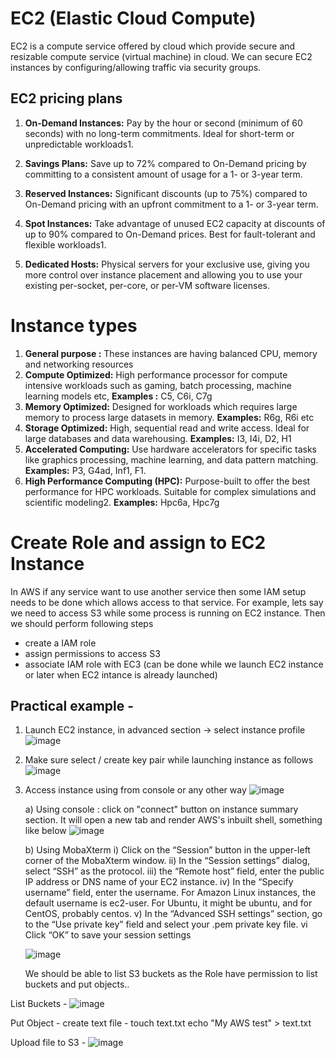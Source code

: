# EC2 (Elastic Cloud Compute)
EC2 is a compute service offered by cloud which provide secure and resizable compute service (virtual machine) in cloud. We can secure EC2 instances by configuring/allowing traffic via security groups. 

## EC2 pricing plans
1) **On-Demand Instances:** Pay by the hour or second (minimum of 60 seconds) with no long-term commitments. Ideal for short-term or unpredictable workloads1.

2) **Savings Plans:** Save up to 72% compared to On-Demand pricing by committing to a consistent amount of usage for a 1- or 3-year term.

3) **Reserved Instances:** Significant discounts (up to 75%) compared to On-Demand pricing with an upfront commitment to a 1- or 3-year term.

4) **Spot Instances:** Take advantage of unused EC2 capacity at discounts of up to 90% compared to On-Demand prices. Best for fault-tolerant and flexible workloads1.

5) **Dedicated Hosts:** Physical servers for your exclusive use, giving you more control over instance placement and allowing you to use your existing per-socket, per-core, or per-VM software licenses.

# Instance types
1) **General purpose :** These instances are having balanced CPU, memory and networking resources
2) **Compute Optimized:** High performance processor for compute intensive workloads such as gaming, batch processing, machine learning models etc, **Examples :** C5, C6i, C7g
3) **Memory Optimized:** Designed for workloads which requires large memory to process large datasets in memory. **Examples:** R6g, R6i etc
4) **Storage Optimized:** High, sequential read and write access. Ideal for large databases and data warehousing. **Examples:** I3, I4i, D2, H1
5) **Accelerated Computing:** Use hardware accelerators for specific tasks like graphics processing, machine learning, and data pattern matching. **Examples:** P3, G4ad, Inf1, F1.
6) **High Performance Computing (HPC):** Purpose-built to offer the best performance for HPC workloads. Suitable for complex simulations and scientific modeling2. **Examples:** Hpc6a, Hpc7g

# Create Role and assign to EC2 Instance
In AWS if any service want to use another service then some IAM setup needs to be done which allows access to that service. For example, lets say we need to access S3 while some process is running on EC2 instance. Then we should perform following steps
  - create a IAM role
  - assign permissions to access S3
  - associate IAM role with EC3 (can be done while we launch EC2 instance or later when EC2 intance is already launched)

## Practical example -  
1) Launch EC2 instance, in advanced section -> select instance profile  
![image](https://github.com/user-attachments/assets/2a65162f-d5f8-46b5-82b6-730fcaeb5f8a)

2) Make sure select / create key pair while launching instance as follows
   ![image](https://github.com/user-attachments/assets/819ed1a9-b92a-401a-8b8f-8ccb3f6065f3)

4) Access instance using from console or any other way
   ![image](https://github.com/user-attachments/assets/53bb22bb-01ac-4974-8fe5-8ab2cb8f9db4)
   
   a) Using console : click on "connect" button on instance summary section. It will open a new tab and render AWS's inbuilt shell, something like below
   ![image](https://github.com/user-attachments/assets/0fec73b4-fc95-4f52-8ede-fc2c980f4313)

   b) Using MobaXterm
      i) Click on the “Session” button in the upper-left corner of the MobaXterm window.
      ii) In the “Session settings” dialog, select “SSH” as the protocol.
      iii) the “Remote host” field, enter the public IP address or DNS name of your EC2 instance.
      iv) In the “Specify username” field, enter the username. For Amazon Linux instances, the default username is ec2-user. For Ubuntu, it might be ubuntu, and for CentOS, probably centos.
      v) In the “Advanced SSH settings” section, go to the “Use private key” field and select your .pem private key file.
      vi Click “OK” to save your session settings

   ![image](https://github.com/user-attachments/assets/9ca596bd-bb48-4f0b-9043-327b59629afc)

   We should be able to list S3 buckets as the Role have permission to list buckets and put objects..

  List Buckets -
   ![image](https://github.com/user-attachments/assets/c050db2d-f865-43df-967c-052117ad107e)

  Put Object -
  create text file -
  touch text.txt
  echo "My AWS test" > text.txt

  Upload file to S3 -
  ![image](https://github.com/user-attachments/assets/432c2b8c-bd2e-4e1b-ac10-06cd62f52272)
